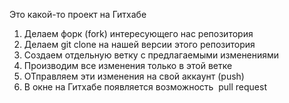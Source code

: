 Это какой-то проект на Гитхабе

1. Делаем форк (fork) интересующего нас репозитория
2. Делаем git clone на нашей версии этого репозитория
3. Создаем отдельную ветку с предлагаемыми изменениями
4. Производим все изменения только в этой ветке
5. ОТправляем эти изменения на свой аккаунт (push)
6. В окне на Гитхабе появляется возможность  pull request
